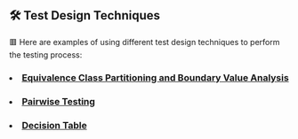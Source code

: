 ## :hammer_and_wrench: Test Design Techniques
:red_square: Here are examples of using different test design techniques to perform the testing process:
### <li> [Equivalence Class Partitioning and Boundary Value Analysis](https://docs.google.com/spreadsheets/d/1adsnNQLo8j3Htb_ZzgEILDXLxfKKDmBFFYFT6I3G_oA/edit?usp=sharing)
### <li> [Pairwise Testing](https://docs.google.com/spreadsheets/d/1JiG2VReVqtjEHCzOdUS0VoA-_eQ8ov-6aDCQk5xcuXQ/edit?usp=sharing)
### <li> [Decision Table](https://docs.google.com/spreadsheets/d/1bijZ5FUIQ0R0jQ6b_yqV7xIQr0uVX-Dmv90BatJ02yE/edit?usp=sharing)
